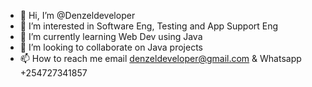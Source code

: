 - 👋 Hi, I’m @Denzeldeveloper
- 👀 I’m interested in Software Eng, Testing and App Support Eng
- 🌱 I’m currently learning Web Dev using Java 
- 💞️ I’m looking to collaborate on Java projects
- 📫 How to reach me email denzeldeveloper@gmail.com & Whatsapp +254727341857

<!---
Denzeldeveloper/Denzeldeveloper is a ✨ special ✨ repository because its `README.md` (this file) appears on your GitHub profile.
You can click the Preview link to take a look at your changes.
--->
